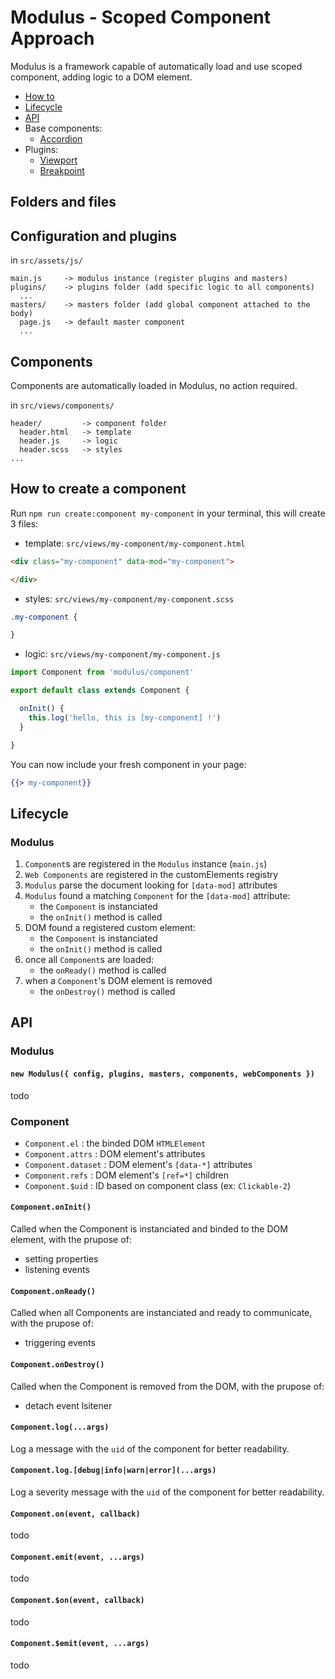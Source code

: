 # Modulus - Scoped Component Approach

Modulus is a framework capable of automatically load and use scoped component, adding logic to a DOM element.

- [How to](#how-to-create-a-component)
- [Lifecycle](#lifecycle)
- [API](#api)
- Base components:
  - [Accordion](modulus/components/accordion.md)
- Plugins:
  - [Viewport](modulus/plugins/viewport.md)
  - [Breakpoint](modulus/plugins/breakpoint.md)


## Folders and files

## Configuration and plugins

in `src/assets/js/`
```
main.js     -> modulus instance (register plugins and masters)
plugins/    -> plugins folder (add specific logic to all components)
  ...
masters/    -> masters folder (add global component attached to the body)
  page.js   -> default master component
  ...
```

## Components

Components are automatically loaded in Modulus, no action required.

in `src/views/components/`
```
header/         -> component folder
  header.html   -> template
  header.js     -> logic
  header.scss   -> styles
...
```

## How to create a component

Run `npm run create:component my-component` in your terminal, this will create 3 files:

- template: `src/views/my-component/my-component.html`
```html
<div class="my-component" data-mod="my-component">

</div>
```

- styles: `src/views/my-component/my-component.scss`
```css
.my-component {

}
```

- logic: `src/views/my-component/my-component.js`
```js
import Component from 'modulus/component'

export default class extends Component {

  onInit() {
    this.log('hello, this is [my-component] !')
  }

}
```

You can now include your fresh component in your page:
```hbs
{{> my-component}}
```


## Lifecycle

### Modulus

1. `Component`s are registered in the `Modulus` instance (`main.js`)
2. `Web Components` are registered in the customElements registry
3. `Modulus` parse the document looking for `[data-mod]` attributes
4. `Modulus` found a matching `Component` for the `[data-mod]` attribute:
    - the `Component` is instanciated
    - the `onInit()` method is called
5. DOM found a registered custom element:
    - the `Component` is instanciated
    - the `onInit()` method is called
6. once all `Component`s are loaded:
    - the `onReady()` method is called
7. when a `Component`'s DOM element is removed
    - the `onDestroy()` method is called


## API

### Modulus

#### `new Modulus({ config, plugins, masters, components, webComponents })`

todo

### Component

- `Component.el` : the binded DOM `HTMLElement`
- `Component.attrs` : DOM element's attributes
- `Component.dataset` : DOM element's `[data-*]` attributes
- `Component.refs` : DOM element's `[ref=*]` children
- `Component.$uid` : ID based on component class (ex: `Clickable-2`)

#### `Component.onInit()`

Called when the Component is instanciated and binded to the DOM element, with the prupose of:
- setting properties
- listening events

#### `Component.onReady()`

Called when all Components are instanciated and ready to communicate, with the prupose of:
- triggering events

#### `Component.onDestroy()`

Called when the Component is removed from the DOM, with the prupose of:
- detach event lsitener

#### `Component.log(...args)`

Log a message with the `uid` of the component for better readability.

#### `Component.log.[debug|info|warn|error](...args)`

Log a severity message with the `uid` of the component for better readability.

#### `Component.on(event, callback)`

todo

#### `Component.emit(event, ...args)`

todo

#### `Component.$on(event, callback)`

todo

#### `Component.$emit(event, ...args)`

todo